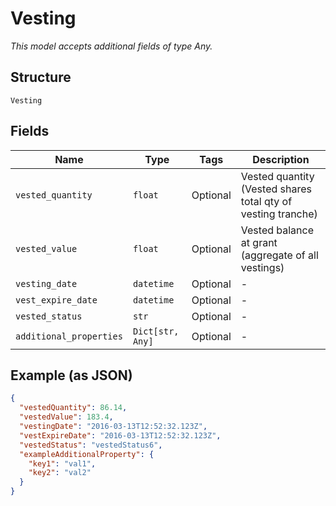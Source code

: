 
# Vesting

*This model accepts additional fields of type Any.*

## Structure

`Vesting`

## Fields

| Name | Type | Tags | Description |
|  --- | --- | --- | --- |
| `vested_quantity` | `float` | Optional | Vested quantity (Vested shares total qty of vesting tranche) |
| `vested_value` | `float` | Optional | Vested balance at grant (aggregate of all vestings) |
| `vesting_date` | `datetime` | Optional | - |
| `vest_expire_date` | `datetime` | Optional | - |
| `vested_status` | `str` | Optional | - |
| `additional_properties` | `Dict[str, Any]` | Optional | - |

## Example (as JSON)

```json
{
  "vestedQuantity": 86.14,
  "vestedValue": 183.4,
  "vestingDate": "2016-03-13T12:52:32.123Z",
  "vestExpireDate": "2016-03-13T12:52:32.123Z",
  "vestedStatus": "vestedStatus6",
  "exampleAdditionalProperty": {
    "key1": "val1",
    "key2": "val2"
  }
}
```

